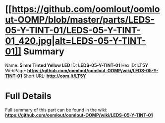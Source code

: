 
[[https://github.com/oomlout/oomlout-OOMP/blob/master/parts/LEDS-05-Y-TINT-01/LEDS-05-Y-TINT-01_420.jpg|alt=LEDS-05-Y-TINT-01]] 
Summary
=================

Name: __5 mm Tinted Yellow LED__
ID: __LEDS-05-Y-TINT-01__
Hex ID: __LT5Y__
WebPage: __https://github.com/oomlout/oomlout-OOMP/wiki/LEDS-05-Y-TINT-01__
Short URL: __http://oom.lt/LT5Y__

Full Details
==========================
Full summary of this part can be found in the wiki:   
__https://github.com/oomlout/oomlout-OOMP/wiki/LEDS-05-Y-TINT-01__   

